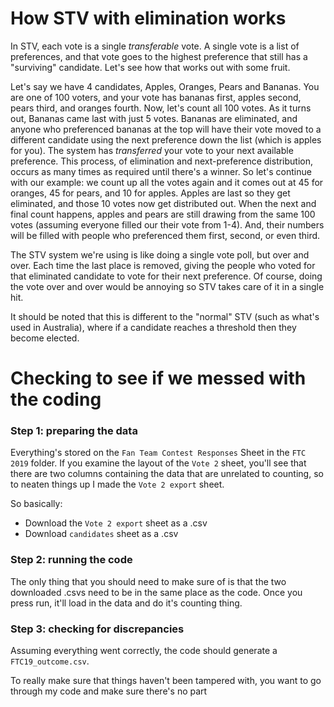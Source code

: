 # How STV with elimination works
In STV, each vote is a single *transferable* vote. A single vote is a list of preferences, and that vote goes to the highest preference that still has a "surviving" candidate. Let's see how that works out with some fruit. 

Let's say we have 4 candidates, Apples, Oranges, Pears and Bananas. You are one of 100 voters, and your vote has bananas first, apples second, pears third, and oranges fourth. Now, let's count all 100 votes. As it turns out, Bananas came last with just 5 votes. Bananas are eliminated, and anyone who preferenced bananas at the top will have their vote moved to a different candidate using the next preference down the list (which is apples for you). The system has *transferred* your vote to your next available preference. This process, of elimination and next-preference distribution, occurs as many times as required until there's a winner. So let's continue with our example: we count up all the votes again and it comes out at 45 for oranges, 45 for pears, and 10 for apples. Apples are last so they get eliminated, and those 10 votes now get distributed out. When the next and final count happens, apples and pears are still drawing from the same 100 votes (assuming everyone filled our their vote from 1-4). And, their numbers will be filled with people who preferenced them first, second, or even third.

The STV system we're using is like doing a single vote poll, but over and over. Each time the last place is removed, giving the people who voted for that eliminated candidate to vote for their next preference. Of course, doing the vote over and over would be annoying so STV takes care of it in a single hit.

It should be noted that this is different to the "normal" STV (such as what's used in Australia), where if a candidate reaches a threshold then they become elected.

# Checking to see if we messed with the coding

### Step 1: preparing the data
Everything's stored on the `Fan Team Contest Responses` Sheet in the `FTC 2019` folder. If you examine the layout of the `Vote 2` sheet, you'll see that there are two columns containing the data that are unrelated to counting, so to neaten things up I made the `Vote 2 export` sheet.

So basically:
- Download the `Vote 2 export` sheet as a .csv
- Download `candidates` sheet as a .csv

### Step 2: running the code
The only thing that you should need to make sure of is that the two downloaded .csvs need to be in the same place as the code. Once you press run, it'll load in the data and do it's counting thing.

### Step 3: checking for discrepancies
Assuming everything went correctly, the code should generate a `FTC19_outcome.csv`.

To really make sure that things haven't been tampered with, you want to go through my code and make sure there's no part 
